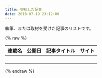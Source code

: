 ```yaml
---
title: 寄稿した記事
date: 2018-07-19 23:12:00
---
```


執筆、または取材を受けた記事のリストです。

{% raw %}
<script src="/js/jquery.dataTables.min.js"></script>
<script src="/js/articles.js"></script>
<link rel="stylesheet" href="/js/datatables.css"/>
<link rel="stylesheet" href="https://code.jquery.com/ui/1.9.2/themes/base/jquery-ui.css"/>

<table class="display" id="table_id" width="100%">
	<thead>
		<tr>
			<th>連載名</th>
			<th>公開日</th>
			<th>記事タイトル</th>
			<th>サイト</th>
		</tr>
	</thead>
	<tbody>
		<tr>
			<td>&nbsp;</td>
			<td>&nbsp;</td>
			<td>&nbsp;</td>
			<td>&nbsp;</td>
		</tr>
	</tbody>
</table>
{% endraw %}